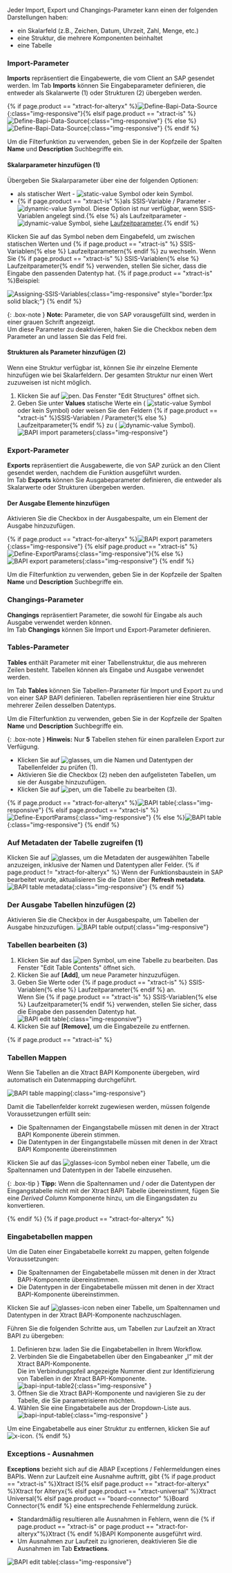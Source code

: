 Jeder Import, Export und Changings-Parameter kann einen der folgenden Darstellungen haben:

- ein Skalarfeld (z.B., Zeichen, Datum, Uhrzeit, Zahl, Menge, etc.)
- eine Struktur, die mehrere Komponenten beinhaltet
- eine Tabelle

### Import-Parameter

**Imports** repräsentiert die Eingabewerte, die vom Client an SAP gesendet werden. 
Im Tab **Imports** können Sie Eingabeparameter definieren, die entweder als Skalarwerte (1) oder Strukturen (2) übergeben werden.

{% if page.product == "xtract-for-alteryx" %}![Define-Bapi-Data-Source](/img/content/xfa/XfA-BAPI-Parameters.png){:class="img-responsive"}{% elsif page.product == "xtract-is" %}![Define-Bapi-Data-Source](/img/content/xis/XtractBAPI_ImportParams.png){:class="img-responsive"} {% else %}![Define-Bapi-Data-Source](/img/content/XU-BAPI-Parameters.png){:class="img-responsive"} {% endif %}

Um die Filterfunktion zu verwenden, geben Sie in der Kopfzeile der Spalten **Name** und **Description** Suchbegriffe ein.<br>

#### Skalarparameter hinzufügen (1)

Übergeben Sie Skalarparameter über eine der folgenden Optionen: 
- als statischer Wert - ![static-value](/img/content/icons/runtime-parameters-static.png) Symbol oder kein Symbol.
- {% if page.product == "xtract-is" %}als SSIS-Variable / Parameter - ![dynamic-value](/img/content/icons/runtime-parameters-dynamic.png) Symbol. Diese Option ist nur verfügbar, wenn SSIS-Variablen angelegt sind.{% else %} als Laufzeitparameter - ![dynamic-value](/img/content/icons/runtime-parameters-dynamic.png) Symbol, siehe [Laufzeitparameter](./edit-runtime-parameters).{% endif %}

Klicken Sie auf das Symbol neben dem Eingabefeld, um zwischen statischen Werten und {% if page.product == "xtract-is" %} SSIS-Variablen{% else %} Laufzeitparametern{% endif %} zu wechseln.
Wenn Sie {% if page.product == "xtract-is" %} SSIS-Variablen{% else %} Laufzeitparameter{% endif %} verwenden, stellen Sie sicher, dass die Eingabe den passenden Datentyp hat. {% if page.product == "xtract-is" %}Beispiel:

![Assigning-SSIS-Variables](/img/content/xis/ssis-variables.gif){:class="img-responsive" style="border:1px solid black;"}
{% endif %}

{: .box-note }
**Note:** Parameter, die von SAP vorausgefüllt sind, werden in einer grauen Schrift angezeigt. <br>
Um diese Parameter zu deaktivieren, haken Sie die Checkbox neben dem Parameter an und lassen Sie das Feld frei.

#### Strukturen als Parameter hinzufügen (2)

Wenn eine Struktur verfügbar ist, können Sie ihr einzelne Elemente hinzufügen wie bei Skalarfeldern. 
Der gesamten Struktur nur einen Wert zuzuweisen ist nicht möglich. 

1. Klicken Sie auf ![pen](/img/content/icons/pen.png). Das Fenster "Edit Structures" öffnet sich.
2. Geben Sie unter **Values** statische Werte ein ( ![static-value](/img/content/icons/runtime-parameters-static.png) Symbol oder kein Symbol) oder weisen Sie den Feldern {% if page.product == "xtract-is" %}SSIS-Variablen / Parameter{% else %} Laufzeitparameter{% endif %} zu ( ![dynamic-value](/img/content/icons/runtime-parameters-dynamic.png) Symbol).<br>
![BAPI import parameters](/img/content/BAPI-Edit-Structure.png){:class="img-responsive"}

### Export-Parameter
**Exports** repräsentiert die Ausgabewerte, die von SAP zurück an den Client gesendet werden, nachdem die Funktion ausgeführt wurden.<br>
Im Tab **Exports** können Sie Ausgabeparameter definieren, die entweder als Skalarwerte oder Strukturen übergeben werden.

#### Der Ausgabe Elemente hinzufügen
Aktivieren Sie die Checkbox in der Ausgabespalte, um ein Element der Ausgabe hinzuzufügen.

{% if page.product == "xtract-for-alteryx" %}![BAPI export parameters](/img/content/xfa/XfA-Bapi-Exports-Edit.png){:class="img-responsive"} {% elsif page.product == "xtract-is" %}![Define-ExportParams](/img/content/xis/XtractBAPI_ExportParams.png){:class="img-responsive"}{% else %}![BAPI export parameters](/img/content/Bapi-Exports-Edit.png){:class="img-responsive"} {% endif %}

Um die Filterfunktion zu verwenden, geben Sie in der Kopfzeile der Spalten **Name** und **Description** Suchbegriffe ein.<br>

### Changings-Parameter

**Changings** repräsentiert Parameter, die sowohl für Eingabe als auch Ausgabe verwendet werden können.<br>
Im Tab **Changings** können Sie Import und Export-Parameter definieren. 

### Tables-Parameter

**Tables** enthält Parameter mit einer Tabellenstruktur, die aus mehreren Zeilen besteht. Tabellen können als Eingabe und Ausgabe verwendet werden.

Im Tab **Tables** können Sie Tabellen-Parameter für Import und Export zu und von einer SAP BAPI definieren.
Tabellen repräsentieren hier eine Struktur mehrerer Zeilen desselben Datentyps.

Um die Filterfunktion zu verwenden, geben Sie in der Kopfzeile der Spalten **Name** und **Description** Suchbegriffe ein.<br>

{: .box-note }
**Hinweis:** Nur **5** Tabellen stehen für einen parallelen Export zur Verfügung.

- Klicken Sie auf ![glasses](/img/content/icons/glasses.png), um die Namen und Datentypen der Tabellenfelder zu prüfen (1).<br>
- Aktivieren Sie die Checkbox (2) neben den aufgelisteten Tabellen, um sie der Ausgabe hinzuzufügen.<br>
- Klicken Sie auf ![pen](/img/content/icons/pen.png), um die Tabelle zu bearbeiten (3).

{% if page.product == "xtract-for-alteryx" %}![BAPI table](/img/content/xfa/XfA-Bapi-Table-Type.png){:class="img-responsive"} {% elsif page.product == "xtract-is" %}![Define-ExportParams](/img/content/xis/XtractBAPI_TableParams.png){:class="img-responsive"} {% else %}![BAPI table](/img/content/Bapi-Table-Type.png){:class="img-responsive"} {% endif %}

### Auf Metadaten der Tabelle zugreifen (1)

Klicken Sie auf ![glasses](/img/content/icons/glasses.png), um die Metadaten der ausgewählten Tabelle anzuzeigen, inklusive der Namen und Datentypen aller Felder.
{% if page.product != "xtract-for-alteryx" %}
Wenn der Funktionsbaustein in SAP bearbeitet wurde, aktualisieren Sie die Daten über **Refresh metadata**.<br>
![BAPI table metadata](/img/content/BAPI-Table-Metadata.png){:class="img-responsive"}
{% endif %}

### Der Ausgabe Tabellen hinzufügen (2)

Aktivieren Sie die Checkbox in der Ausgabespalte, um Tabellen der Ausgabe hinzuzufügen.
![BAPI table output](/img/content/BAPI-Table-Output.png){:class="img-responsive"}

### Tabellen bearbeiten (3)

1. Klicken Sie auf das ![pen](/img/content/icons/pen.png) Symbol, um eine Tabelle zu bearbeiten. Das Fenster "Edit Table Contents" öffnet sich.
2. Klicken Sie auf **[Add]**, um neue Parameter hinzuzufügen.
3. Geben Sie Werte oder {% if page.product == "xtract-is" %} SSIS-Variablen{% else %} Laufzeitparameter{% endif %} an.<br>
Wenn Sie {% if page.product == "xtract-is" %} SSIS-Variablen{% else %} Laufzeitparameter{% endif %} verwenden, stellen Sie sicher, dass die Eingabe den passenden Datentyp hat.<br>
![BAPI edit table](/img/content/BAPI-Edit-Table-Contents.png){:class="img-responsive"}
4. Klicken Sie auf **[Remove]**, um die Eingabezeile zu entfernen.

{% if page.product == "xtract-is" %}
### Tabellen Mappen

Wenn Sie Tabellen an die Xtract BAPI Komponente übergeben, wird automatisch ein Datenmapping durchgeführt.

![BAPI table mapping](/img/content/ssis-write-xtractis-fuba-02.png){:class="img-responsive"}

Damit die Tabellenfelder korrekt zugewiesen werden, müssen folgende Voraussetzungen erfüllt sein:

- Die Spaltennamen der Eingangstabelle müssen mit denen in der Xtract BAPI Komponente überein stimmen.
- Die Datentypen in der Eingangstabelle müssen mit denen in der Xtract BAPI Komponente übereinstimmen

Klicken Sie auf das ![glasses-icon](/img/content/icons/glasses.png) Symbol neben einer Tabelle, um die Spaltennamen und Datentypen in der Tabelle einzusehen.

{: .box-tip }
**Tipp:** Wenn die Spaltennamen und / oder die Datentypen der Eingangstabelle nicht mit der Xtract BAPI Tabelle übereinstimmt, fügen Sie eine *Derived Column* Komponente hinzu, um die Eingangsdaten zu konvertieren.

{% endif %}
{% if page.product == "xtract-for-alteryx" %}

### Eingabetabellen mappen

Um die Daten einer Eingabetabelle korrekt zu mappen, gelten folgende Voraussetzungen:

- Die Spaltennamen der Eingabetabelle müssen mit denen in der Xtract BAPI-Komponente übereinstimmen.
- Die Datentypen in der Eingabetabelle müssen mit denen in der Xtract BAPI-Komponente übereinstimmen.

Klicken Sie auf ![glasses-icon](/img/content/icons/glasses.png) neben einer Tabelle, um Spaltennamen und Datentypen in der Xtract BAPI-Komponente nachzuschlagen.<br>

Führen Sie die folgenden Schritte aus, um Tabellen zur Laufzeit an Xtract BAPI zu übergeben:
1. Definieren bzw. laden Sie die Eingabetabellen in Ihrem Workflow.
2. Verbinden Sie die Eingabetabellen über den Eingabeanker „I“ mit der Xtract BAPI-Komponente. <br>
Die im Verbindungspfeil angezeigte Nummer dient zur Identifizierung von Tabellen in der Xtract BAPI-Komponente.<br>
![bapi-input-table2](/img/content/xfa/bapi-input-table2.png){:class="img-responsive" }
3. Öffnen Sie die Xtract BAPI-Komponente und navigieren Sie zu der Tabelle, die Sie parametrisieren möchten.
4. Wählen Sie eine Eingabetabelle aus der Dropdown-Liste aus. <br>
![bapi-input-table](/img/content/xfa/bapi-input-table.png){:class="img-responsive" }

Um eine Eingabetabelle aus einer Struktur zu entfernen, klicken Sie auf ![x-icon](/img/content/icons/x.png).
{% endif %}


### Exceptions - Ausnahmen

**Exceptions** bezieht sich auf die ABAP Exceptions / Fehlermeldungen eines BAPIs. 
Wenn zur Laufzeit eine Ausnahme auftritt, gibt {% if page.product == "xtract-is" %}Xtract IS{% elsif page.product == "xtract-for-alteryx" %}Xtract for Alteryx{% elsif page.product == "xtract-universal" %}Xtract Universal{% elsif page.product == "board-connector" %}Board Connector{% endif %} eine entsprechende Fehlermeldung zurück.

- Standardmäßig resultieren alle Ausnahmen in Fehlern, wenn die {% if page.product == "xtract-is" or page.product == "xtract-for-alteryx"%}Xtract {% endif %}BAPI Komponente ausgeführt wird.
- Um Ausnahmen zur Laufzeit zu ignorieren, deaktivieren Sie die Ausnahmen im Tab **Extractions**.

![BAPI edit table](/img/content/extractors.bapi/XU-BAPI-Exceptions.png){:class="img-responsive"}

